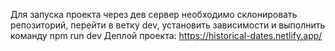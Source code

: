 Для запуска проекта через дев сервер необходимо склонировать репозиторий, перейти в ветку dev, установить зависимости и выполнить команду npm run dev
Деплой проекта: https://historical-dates.netlify.app/
